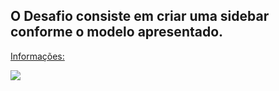 ## O Desafio consiste em criar uma sidebar conforme o modelo apresentado.

[Informações:](https://efficient-sloth-d85.notion.site/Desafio-Sidebar-f2251eb4976941eb958326ea327ffeb9)

![](https://efficient-sloth-d85.notion.site/image/https%3A%2F%2Fs3-us-west-2.amazonaws.com%2Fsecure.notion-static.com%2F36165949-0a72-4b11-8075-904fbf6021f3%2FAnimao.gif?table=block&id=cc482a76-c8aa-412c-bf86-e8049fc208bd&spaceId=08f749ff-d06d-49a8-a488-9846e081b224&userId=&cache=v2)
